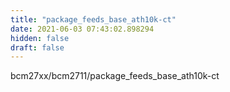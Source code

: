 ```yaml
---
title: "package_feeds_base_ath10k-ct"
date: 2021-06-03 07:43:02.898294
hidden: false
draft: false
---
```


bcm27xx/bcm2711/package_feeds_base_ath10k-ct


